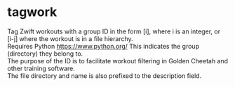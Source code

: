# tagwork
Tag Zwift workouts with a group ID in the form [i], where i is an integer, or [i-j] where the workout is in a file hierarchy.\
Requires Python https://www.python.org/
This indicates the group (directory) they belong to.\
The purpose of the ID is to facilitate workout filtering in Golden Cheetah and other training software.\
The file directory and name is also prefixed to the description field.
